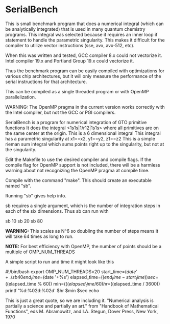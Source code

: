 # SerialBench

This is small benchmark program that does a numerical integral
(which can be analytically integrated) that is used in many
quantum chemistry programs.  This integral was selected because
it requires an inner loop if statement to handle the parametric
singularity.  This makes it difficult for the compiler
to utilize vector instructions (sse, avx, avx-512, etc).

When this was written and tested, GCC compiler 8.x could not 
vectorize it.  Intel compiler 19.x and Portland Group 19.x 
could vectorize it.

Thus the benchmark program can be easily compiled with optimizations
for various chip architectures, but it will only measure the 
performance of the serial instructions for that architecture.

This can be compiled as a single threaded program or with 
OpenMP parallelization.

WARNING:  The OpenMP pragma in the current version works correctly
with the Intel compiler, but not the GCC or PGI compilers.

SerialBench is a program for numerical integration of GTO primitive functions
It does the integral <1s1s|1/r12|1s1s> where all primitives are on the
same center at the origin.
This is a 6 dimensional integral
This integral has a parametric singularity at x1==x2, y1==y2, z1==z2
This is a simple rieman sum integral which sums points right up to the
singularity, but not at the singularity.

Edit the Makefile to use the desired compiler and compile flags.
If the compile flag for OpenMP support is not included, there
will be a harmless warning about not recognizing the OpenMP pragma
at compile time.

Compile with the command "make".  This should create an executable
named "sb".  

Running "sb" gives help info.

sb requires a single argument, which is the number of integration
steps in each of the six dimensions.  Thus sb can run with 

sb 10
sb 20
sb 80

**WARNING:**  This scales as N^6 so doubling the number of steps
means it will take 64 times as long to run.

**NOTE:**  For best efficiency with OpenMP, the number of points
should be a multiple of OMP_NUM_THREADS

A simple script to run and time it might look like this

#!/bin/bash
export OMP_NUM_THREADS=20
start_time=$(date '+%s')
./sb 40
end_time=$(date '+%s')
elapsed_time=$((end_time - start_time))
sec=$((elapsed_time % 60))
min=$(((elapsed_time / 60) % 60))
hr=$((elapsed_time / 3600))
printf '%d:%02d:%02d' $hr $min $sec
echo

This is just a great quote, so we are including it.
"Numerical analysis is partially a science and partially an art."
from "Handbook of Mathematical Functions", eds M. Abramowitz, and 
I.A. Stegun, Dover Press, New York, 1970

